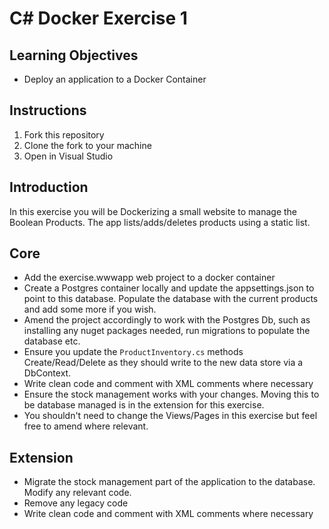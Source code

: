 # C# Docker Exercise 1

## Learning Objectives  

- Deploy an application to a Docker Container  

## Instructions  

1. Fork this repository  
2. Clone the fork to your machine  
3. Open in Visual Studio  

## Introduction  

In this exercise you will be Dockerizing a small website to manage the Boolean Products. The app lists/adds/deletes products using a static list.

## Core 

- Add the exercise.wwwapp web project to a docker container
- Create a Postgres container locally and update the appsettings.json to point to this database. Populate the database with the current products and add some more if you wish.  
- Amend the project accordingly to work with the Postgres Db, such as installing any nuget packages needed, run migrations to populate the database etc.  
- Ensure you update the `ProductInventory.cs` methods Create/Read/Delete as they should write to the new data store via a DbContext.   
- Write clean code and comment with XML comments where necessary  
- Ensure the stock management works with your changes.  Moving this to be database managed is in the extension for this exercise.  
- You shouldn't need to change the Views/Pages in this exercise but feel free to amend where relevant.  

## Extension
- Migrate the stock management part of the application to the database.  Modify any relevant code.  
- Remove any legacy code  
- Write clean code and comment with XML comments where necessary  

